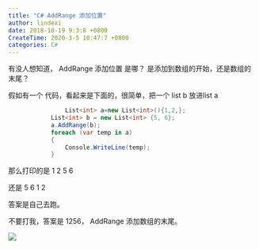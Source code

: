 ```yaml
---
title: "C# AddRange 添加位置"
author: lindexi
date: 2018-10-19 9:3:8 +0800
CreateTime: 2020-3-5 10:47:7 +0800
categories: C#
---
```


有没人想知道， AddRange 添加位置 是哪？
是添加到数组的开始，还是数组的末尾？

<!--more-->



<div id="toc"></div>

假如有一个 代码，看起来是下面的，很简单，把一个 list b 放进list a


```csharp
                List<int> a=new List<int>(){1,2,};
            List<int> b = new List<int> {5, 6};
            a.AddRange(b);
            foreach (var temp in a)
            {
                Console.WriteLine(temp);
            }
```

那么打印的是 1 2  5 6

还是 5 6 1 2

答案是自己去跑。

不要打我，答案是 1256， AddRange 添加数组的末尾。

![](http://image.acmx.xyz/34fdad35-5dfe-a75b-2b4b-8c5e313038e2%2F2017917111552.jpg)

